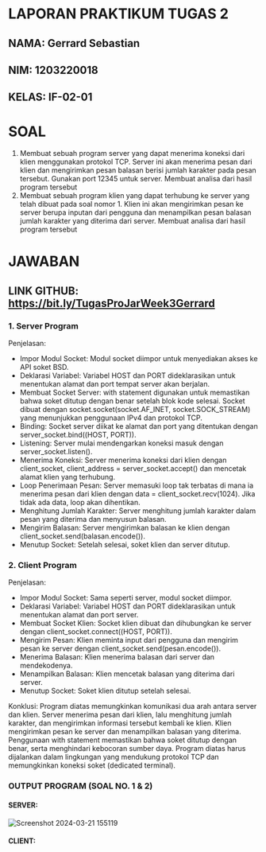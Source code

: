 # LAPORAN PRAKTIKUM TUGAS 2
## NAMA: Gerrard Sebastian
## NIM: 1203220018
## KELAS: IF-02-01

# SOAL
1.	Membuat sebuah program server yang dapat menerima koneksi dari klien menggunakan protokol TCP. Server ini akan menerima pesan dari klien dan mengirimkan pesan balasan berisi jumlah karakter pada pesan tersebut. Gunakan port 12345 untuk server. Membuat analisa dari hasil program tersebut
2.	Membuat sebuah program klien yang dapat terhubung ke server yang telah dibuat pada soal nomor 1. Klien ini akan mengirimkan pesan ke server berupa inputan dari pengguna dan menampilkan pesan balasan jumlah karakter yang diterima dari server. Membuat analisa dari hasil program tersebut

# JAWABAN
## LINK GITHUB: https://bit.ly/TugasProJarWeek3Gerrard 

### 1.	Server Program

Penjelasan:
-	Impor Modul Socket: Modul socket diimpor untuk menyediakan akses ke API soket BSD.
-	Deklarasi Variabel: Variabel HOST dan PORT dideklarasikan untuk menentukan alamat dan port tempat server akan berjalan.
-	Membuat Socket Server: with statement digunakan untuk memastikan bahwa soket ditutup dengan benar setelah blok kode selesai. Socket dibuat dengan socket.socket(socket.AF_INET, socket.SOCK_STREAM) yang menunjukkan penggunaan IPv4 dan protokol TCP.
-	Binding: Socket server diikat ke alamat dan port yang ditentukan dengan server_socket.bind((HOST, PORT)).
-	Listening: Server mulai mendengarkan koneksi masuk dengan server_socket.listen().
-	Menerima Koneksi: Server menerima koneksi dari klien dengan client_socket, client_address = server_socket.accept() dan mencetak alamat klien yang terhubung.
-	Loop Penerimaan Pesan: Server memasuki loop tak terbatas di mana ia menerima pesan dari klien dengan data = client_socket.recv(1024). Jika tidak ada data, loop akan dihentikan.
-	Menghitung Jumlah Karakter: Server menghitung jumlah karakter dalam pesan yang diterima dan menyusun balasan.
-	Mengirim Balasan: Server mengirimkan balasan ke klien dengan client_socket.send(balasan.encode()).
-	Menutup Socket: Setelah selesai, soket klien dan server ditutup.






### 2.	Client Program
 
Penjelasan:
-	Impor Modul Socket: Sama seperti server, modul socket diimpor.
-	Deklarasi Variabel: Variabel HOST dan PORT dideklarasikan untuk menentukan alamat dan port server.
-	Membuat Socket Klien: Socket klien dibuat dan dihubungkan ke server dengan client_socket.connect((HOST, PORT)).
-	Mengirim Pesan: Klien meminta input dari pengguna dan mengirim pesan ke server dengan client_socket.send(pesan.encode()).
-	Menerima Balasan: Klien menerima balasan dari server dan mendekodenya.
-	Menampilkan Balasan: Klien mencetak balasan yang diterima dari server.
-	Menutup Socket: Soket klien ditutup setelah selesai.

Konklusi: Program diatas memungkinkan komunikasi dua arah antara server dan klien. Server menerima pesan dari klien, lalu menghitung jumlah karakter, dan mengirimkan informasi tersebut kembali ke klien. Klien mengirimkan pesan ke server dan menampilkan balasan yang diterima. Penggunaan with statement memastikan bahwa soket ditutup dengan benar, serta menghindari kebocoran sumber daya. Program diatas harus dijalankan dalam lingkungan yang mendukung protokol TCP dan memungkinkan koneksi soket (dedicated terminal).

### OUTPUT PROGRAM (SOAL NO. 1 & 2)
#### SERVER:
![Screenshot 2024-03-21 155119](https://github.com/gerrardgs/Python-Heritage/assets/114888829/d8aeef66-a28b-46b3-a86e-7110027b13cb)


#### CLIENT:

